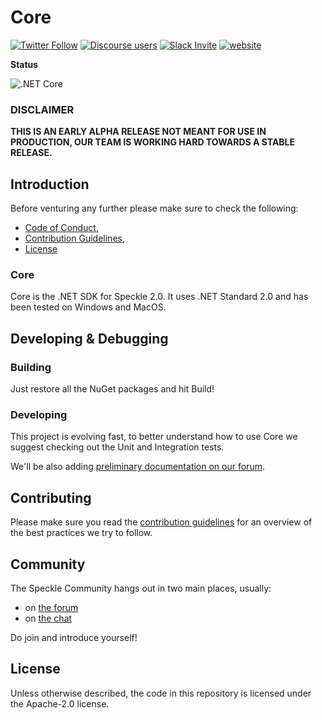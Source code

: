 # Core

[![Twitter Follow](https://img.shields.io/twitter/follow/SpeckleSystems?style=social)](https://twitter.com/SpeckleSystems) [![Discourse users](https://img.shields.io/discourse/users?server=https%3A%2F%2Fdiscourse.speckle.works&style=flat-square)](https://discourse.speckle.works)
[![Slack Invite](https://img.shields.io/badge/-slack-grey?style=flat-square&logo=slack)](https://speckle-works.slack.com/join/shared_invite/enQtNjY5Mzk2NTYxNTA4LTU4MWI5ZjdhMjFmMTIxZDIzOTAzMzRmMTZhY2QxMmM1ZjVmNzJmZGMzMDVlZmJjYWQxYWU0MWJkYmY3N2JjNGI) [![website](https://img.shields.io/badge/www-speckle.systems-royalblue?style=flat-square)](https://speckle.systems)

**Status**

![.NET Core](https://github.com/specklesystems/Core/workflows/.NET%20Core/badge.svg)

### **DISCLAIMER**

**THIS IS AN EARLY ALPHA RELEASE NOT MEANT FOR USE IN PRODUCTION, OUR TEAM IS WORKING HARD TOWARDS A STABLE RELEASE.**



## Introduction

Before venturing any further please make sure to check the following: 

- [Code of Conduct](CODE_OF_CONDUCT.md), 
- [Contribution Guidelines](CONTRIBUTING.md), 
- [License](LICENSE)

### Core

Core is the .NET SDK for Speckle 2.0. It uses .NET Standard 2.0 and has been tested on Windows and MacOS.

## Developing & Debugging

### Building

Just restore all the NuGet packages and hit Build!

### Developing

This project is evolving fast, to better understand how to use Core we suggest checking out the Unit and Integration tests.

We'll be also adding [preliminary documentation on our forum](https://discourse.speckle.works/c/speckle-insider/10).

## Contributing

Please make sure you read the [contribution guidelines](CONTRIBUTING.md) for an overview of the best practices we try to follow.

## Community 

The Speckle Community hangs out in two main places, usually: 

- on [the forum](https://discourse.speckle.works)
- on [the chat](https://speckle-works.slack.com/join/shared_invite/enQtNjY5Mzk2NTYxNTA4LTU4MWI5ZjdhMjFmMTIxZDIzOTAzMzRmMTZhY2QxMmM1ZjVmNzJmZGMzMDVlZmJjYWQxYWU0MWJkYmY3N2JjNGI) 

Do join and introduce yourself! 

## License

Unless otherwise described, the code in this repository is licensed under the Apache-2.0 license.
